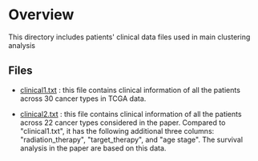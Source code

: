 # Overview

This directory includes patients' clinical data files used in main clustering analysis

## Files

- [clinical1.txt](https://github.com/ishspsy/MKerW-A/blob/master/Data/clinical1.txt)
: this file contains clinical information of all the patients across 30 cancer types in TCGA data.

- [clinical2.txt](https://github.com/ishspsy/MKerW-A/blob/master/Data/clinical2.txt)
: this file contains clinical information of all the patients across 22 cancer types considered in the paper. Compared to "clinical1.txt", it has 
the following additional three columns: "radiation_therapy", "target_therapy", and  "age stage".
The survival analysis in the paper are based on this data.






	


